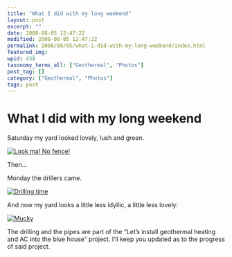 ```yaml
---
title: "What I did with my long weekend"
layout: post
excerpt: ""
date: 2008-08-05 12:47:22
modified: 2008-08-05 12:47:22
permalink: 2008/08/05/what-i-did-with-my-long-weekend/index.html
featured_img: 
wpid: 438
taxonomy_terms_all: ["Geothermal", "Photos"]
post_tag: []
category: ["Geothermal", "Photos"]
tags: post
---
```


# What I did with my long weekend

Saturday my yard looked lovely, lush and green.

[![Look ma!  No fence!](http://farm4.static.flickr.com/3025/2733721432_68f0af9087.jpg)](http://www.flickr.com/photos/pj/2733721432/ "Look ma!  No fence! by Patrick Johanneson, on Flickr")

Then…  
  
Monday the drillers came.

[![Drilling time](http://farm4.static.flickr.com/3181/2732902565_d01e893eda.jpg)](http://www.flickr.com/photos/pj/2732902565/ "Drilling time by Patrick Johanneson, on Flickr")

And now my yard looks a little less idyllic, a little less lovely:

[![Mucky](http://farm4.static.flickr.com/3062/2733736472_fddc315ab7.jpg)](http://www.flickr.com/photos/pj/2733736472/ "Mucky by Patrick Johanneson, on Flickr")

The drilling and the pipes are part of the “Let’s install geothermal heating and AC into the blue house” project. I’ll keep you updated as to the progress of said project.